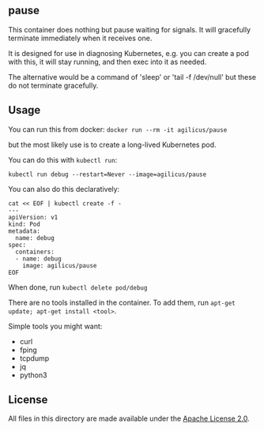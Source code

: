 ## pause

This container does nothing but pause waiting for signals.
It will gracefully terminate immediately when it receives one.

It is designed for use in diagnosing Kubernetes, e.g. you
can create a pod with this, it will stay running,
and then exec into it as needed.

The alternative would be a command of 'sleep' or 'tail -f /dev/null'
but these do not terminate gracefully.

## Usage

You can run this from docker:
`docker run --rm -it agilicus/pause`

but the most likely use is to create a long-lived Kubernetes pod.

You can do this with `kubectl run`:

`kubectl run debug --restart=Never --image=agilicus/pause`

You can also do this declaratively:

```
cat << EOF | kubectl create -f -
---
apiVersion: v1
kind: Pod
metadata:
  name: debug
spec:
  containers:
  - name: debug
    image: agilicus/pause
EOF
```

When done, run `kubectl delete pod/debug`

There are no tools installed in the container. To add them, run `apt-get update; apt-get install <tool>`.

Simple tools you might want:

- curl
- fping
- tcpdump
- jq
- python3

## License

All files in this directory are made available under the
[Apache License 2.0](https://www.apache.org/licenses/LICENSE-2.0).

